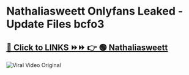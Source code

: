 
 # Nathaliasweett Onlyfans Leaked - Update Files bcfo3

## <h2><a href="https://clipsfans.com/Nathaliasweett&ref=git">🔗 Click to LINKS ⏩⏩ 👉 🟢 Nathaliasweett </a></h2>

<a href="https://clipsfans.com/Nathaliasweett&ref=git" rel="nofollow" data-target="animated-image.originalLink"><img src="https://i.ibb.co.com/xMMVF88/686577567.gif" alt="Viral Video Original" style="max-width: 100%; display: inline-block;" data-target="animated-image.originalImage"></a>

